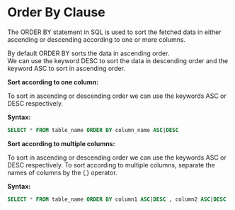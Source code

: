 # Order By Clause


The ORDER BY statement in SQL is used to sort the fetched data in either ascending or descending according to one or more columns.  
  
By default ORDER BY sorts the data in ascending order.  
We can use the keyword DESC to sort the data in descending order and the keyword ASC to sort in ascending order.  
  
**Sort according to one column:**  
  
To sort in ascending or descending order we can use the keywords ASC or DESC respectively.  
  
**Syntax:**  

```sql
SELECT * FROM table_name ORDER BY column_name ASC|DESC
```


**Sort according to multiple columns:**  
  
To sort in ascending or descending order we can use the keywords ASC or DESC respectively. To sort according to multiple columns, separate the names of columns by the (,) operator.  
  
**Syntax:**  

```sql
SELECT * FROM table_name ORDER BY column1 ASC|DESC , column2 ASC|DESC
```



